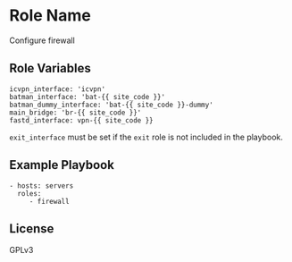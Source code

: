 Role Name
=========

Configure firewall



Role Variables
--------------

    icvpn_interface: 'icvpn'
    batman_interface: 'bat-{{ site_code }}'
    batman_dummy_interface: 'bat-{{ site_code }}-dummy'
    main_bridge: 'br-{{ site_code }}'
    fastd_interface: vpn-{{ site_code }}

`exit_interface` must be set if the `exit` role is not included in the playbook.

Example Playbook
----------------

    - hosts: servers
      roles:
         - firewall

License
-------

GPLv3
